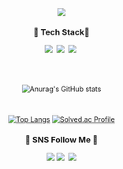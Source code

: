 <div align=center>
	<img src="https://capsule-render.vercel.app/api?type=slice&color=FFC0CB"&height=300&section=header&text=성밍쟁%20깃허브&fontSize=60&fontColor=FACD87&rotate=15&fontAlign=70" />	
</div>

<h3 align="center"> 🐰 Tech Stack🐰 </h3>
<p align="center">
<img src="https://img.shields.io/badge/Python-3776AB?style=flat-square&logo=MySQL&logoColor=white"/>&nbsp
<img src="https://img.shields.io/badge/Django-092E20?style=flat-square&logo=Express&logoColor=white"/>&nbsp
<img src="https://img.shields.io/badge/MATLAB-557C94?style=flat&logo=Java&logoColor=white"/>&nbsp
</p>

<br>
<br>


<div align=center>
	
![Anurag's GitHub stats](https://github-readme-stats.vercel.app/api?username=Vak-kas&show_icons=true&theme=onedark)
	
</div>

<br>



<div align="center">	

[![Top Langs](https://github-readme-stats.vercel.app/api/top-langs/?username=Vak-kas&layout=compact)](https://github.com/anuraghazra/github-readme-stats) 
[![Solved.ac Profile](http://mazassumnida.wtf/api/v2/generate_badge?boj=whiterose12)](https://solved.ac/whiterose12/)

</div>

<h3 align="center"> 💟 SNS Follow Me 💟 </h3>
<p align="center">
<a href="https://taesan-smj.tistory.com/"><img src="https://img.shields.io/badge/Tistory-000000?style=flat-square&logo=Tistory&logoColor=white&link="https://taesan-smj.tistory.com/"></a>
<a href="https://www.instagram.com/karthera19/"><img src="https://img.shields.io/badge/Instagram-E4405F?style=flat-square&logo=Instagram&logoColor=white&link=https://www.instagram.com/karthera19/"/></a>&nbsp
<a href="mailto:20201738@edu.hanbat.ac.kr"><img src="https://img.shields.io/badge/Gmail-d14836?style=flat-square&logo=Gmail&logoColor=white&link=dai97057@gmail.com"/></a>
</p>
</p>
